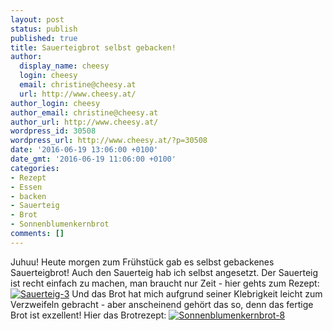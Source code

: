 ```yaml
---
layout: post
status: publish
published: true
title: Sauerteigbrot selbst gebacken!
author:
  display_name: cheesy
  login: cheesy
  email: christine@cheesy.at
  url: http://www.cheesy.at/
author_login: cheesy
author_email: christine@cheesy.at
author_url: http://www.cheesy.at/
wordpress_id: 30508
wordpress_url: http://www.cheesy.at/?p=30508
date: '2016-06-19 13:06:00 +0100'
date_gmt: '2016-06-19 11:06:00 +0100'
categories:
- Rezept
- Essen
- backen
- Sauerteig
- Brot
- Sonnenblumenkernbrot
comments: []
---
```

Juhuu! Heute morgen zum Frühstück gab es selbst gebackenes Sauerteigbrot! Auch den Sauerteig hab ich selbst angesetzt. Der Sauerteig ist recht einfach zu machen, man braucht nur Zeit - hier gehts zum Rezept:
[![Sauerteig-3](http://www.cheesy.at/wp-content/uploads/Sauerteig-3.jpg)](http://www.cheesy.at/rezepte/brot-backen/sauerteig-grundrezept/)
Und das Brot hat mich aufgrund seiner Klebrigkeit leicht zum Verzweifeln gebracht - aber anscheinend gehört das so, denn das fertige Brot ist exzellent!
Hier das Brotrezept:
[![Sonnenblumenkernbrot-8](http://www.cheesy.at/wp-content/uploads/Sonnenblumenkernbrot-8.jpg)](http://www.cheesy.at/rezepte/brot-backen/sonnenblumenkernbrot/)
